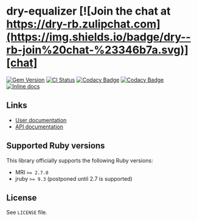 <!--- this file is synced from dry-rb/template-gem project -->
[gem]: https://rubygems.org/gems/dry-equalizer
[actions]: https://github.com/dry-rb/dry-equalizer/actions
[codacy]: https://www.codacy.com/gh/dry-rb/dry-equalizer
[chat]: https://dry-rb.zulipchat.com
[inchpages]: http://inch-ci.org/github/dry-rb/dry-equalizer

# dry-equalizer [![Join the chat at https://dry-rb.zulipchat.com](https://img.shields.io/badge/dry--rb-join%20chat-%23346b7a.svg)][chat]

[![Gem Version](https://badge.fury.io/rb/dry-equalizer.svg)][gem]
[![CI Status](https://github.com/dry-rb/dry-equalizer/workflows/ci/badge.svg)][actions]
[![Codacy Badge](https://api.codacy.com/project/badge/Grade/2856600c8fc94a30a927b3fb2b65bb37)][codacy]
[![Codacy Badge](https://api.codacy.com/project/badge/Coverage/2856600c8fc94a30a927b3fb2b65bb37)][codacy]
[![Inline docs](http://inch-ci.org/github/dry-rb/dry-equalizer.svg?branch=master)][inchpages]

## Links

* [User documentation](https://dry-rb.org/gems/dry-equalizer)
* [API documentation](http://rubydoc.info/gems/dry-equalizer)

## Supported Ruby versions

This library officially supports the following Ruby versions:

* MRI `>= 2.7.0`
* jruby `>= 9.3` (postponed until 2.7 is supported)

## License

See `LICENSE` file.
